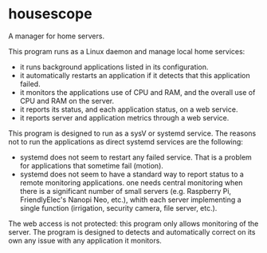 # housescope
A manager for home servers.

This program runs as a Linux daemon and manage local home services:
- it runs background applications listed in its configuration.
- it automatically restarts an application if it detects that this application failed.
- it monitors the applications use of CPU and RAM, and the overall use of CPU and RAM on the server.
- it reports its status, and each application status, on a web service.
- it reports server and application metrics through a web service.

This program is designed to run as a sysV or systemd service. The reasons not to run the applications as direct systemd services are the following:
- systemd does not seem to restart any failed service. That is a problem for applications that sometime fail (motion).
- systemd does not seem to have a standard way to report status to a remote monitoring applications. one needs central monitoring when there is a significant number of small servers (e.g. Raspberry Pi, FriendlyElec's Nanopi Neo, etc.), whith each server implementing a single function (irrigation, security camera, file server, etc.).

The web access is not protected: this program only allows monitoring of the server. The program is designed to detects and automatically correct on its own any issue with any application it monitors.
